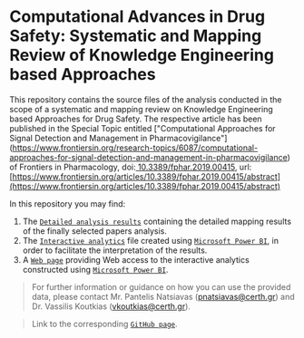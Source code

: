 # Computational Advances in Drug Safety: Systematic and Mapping Review of Knowledge Engineering based Approaches
This repository contains the source files of the analysis conducted in the scope of a systematic and mapping review on Knowledge Engineering based Approaches for Drug Safety. The respective article has been published in the Special Topic entitled ["Computational Approaches for Signal Detection and Management in Pharmacovigilance"] (https://www.frontiersin.org/research-topics/6087/computational-approaches-for-signal-detection-and-management-in-pharmacovigilance) of Frontiers in Pharmacology, doi:[ 10.3389/fphar.2019.00415](https://www.doi.org/10.3389/fphar.2019.00415), url: [https://www.frontiersin.org/articles/10.3389/fphar.2019.00415/abstract](https://www.frontiersin.org/articles/10.3389/fphar.2019.00415/abstract)

In this repository you may find:
1. The [`Detailed analysis results`](Detailed_analysis_results.xlsx) containing the detailed mapping results of the finally selected papers analysis.
2. The [`Interactive analytics`](Interactive_analytics.pbix) file created using [`Microsoft Power BI`](https://powerbi.microsoft.com/en-us/), in order to facilitate the interpretation of the results.
3. A [`Web page`](https://inab-certh.github.io/Knowledge-Engineering-for-Drug-Safety-Systematic-and-mapping-review/analytics) providing Web access to the interactive analytics constructed using [`Microsoft Power BI`](https://powerbi.microsoft.com/en-us/).

> For further information or guidance on how you can use the provided data, please contact Mr. Pantelis Natsiavas (pnatsiavas@certh.gr) and Dr. Vassilis Koutkias (vkoutkias@certh.gr).

> Link to the corresponding [`GitHub page`](https://inab-certh.github.io/Knowledge-Engineering-for-Drug-Safety-Systematic-and-mapping-review/).

